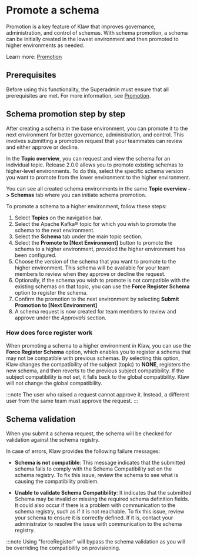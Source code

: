 # Promote a schema

Promotion is a key feature of Klaw that improves governance,
administration, and control of schemas. With schema promotion, a schema
can be initially created in the lowest environment and then promoted to
higher environments as needed.

Learn more: [Promotion](../../workflows/promotion.md)

## Prerequisites

Before using this functionality, the Superadmin must ensure that all
prerequisites are met. For more information, see
[Promotion](../../workflows/promotion.md).

## Schema promotion step by step

After creating a schema in the base environment, you can promote it to
the next environment for better governance, administration, and control.
This involves submitting a promotion request that your teammates can
review and either approve or decline.

In the **Topic overview**, you can request and view the schema for an individual topic.
Release 2.0.0 allows you to promote existing schemas to higher-level environments.
To do this, select the specific schema version you want to promote from the lower environment to the higher environment.

You can see all created schema environments in the same **Topic overview
-\> Schemas** tab where you can initiate schema promotion.

To promote a schema to a higher environment, follow these steps:

1. Select **Topics** on the navigation bar.
2. Select the Apache Kafka® topic for which you wish to promote the schema to the next environment.
3. Select the **Schema** tab under the main topic section.
4. Select the **Promote to \[Next Environment\]** button to promote the
   schema to a higher environment, provided the higher environment has
   been configured.
5. Choose the version of the schema that you want to promote to the
   higher environment. This schema will be available for your team
   members to review when they approve or decline the request.
6. Optionally, if the schema you wish to promote is not compatible with
   the existing schemas on that topic, you can use the **Force Register
   Schema** option to register the schema.
7. Confirm the promotion to the next environment by selecting **Submit
   Promotion to \[Next Environment\]**
8. A schema request is now created for team members to review and
   approve under the _Approvals_ section.

### How does force register work

When promoting a schema to a higher environment in Klaw, you can use the
**Force Register Schema** option, which enables you to register a schema
that may not be compatible with previous schemas. By selecting this
option, Klaw changes the compatibility of the subject (topic) to
**NONE**, registers the new schema, and then reverts to the previous
subject compatibility. If the subject compatibility is not set, it falls
back to the global compatibility. Klaw will not change the global
compatibility.

:::note
The user who raised a request cannot approve it. Instead, a different user from the same team must approve the request.
:::

## Schema validation

When you submit a schema request, the schema will be checked for
validation against the schema registry.

In case of errors, Klaw provides the following failure messages:

- **Schema is not compatible**: This message indicates that the submitted
  schema fails to comply with the Schema Compatibility set on the schema
  registry. To fix this issue, review the schema to see what is causing
  the compatibility problem.

- **Unable to validate Schema Compatibility**: It indicates that the submitted Schema may be invalid
  or missing the required schema definition fields. It could also occur if
  there is a problem with communication to the schema registry, such as if
  it is not reachable. To fix this issue, review your schema to ensure it
  is correctly defined. If it is, contact your administrator to resolve
  the issue with communication to the schema registry.

:::note
Using "forceRegister" <!--vale NO_SPELL--> will bypass the schema validation as you will be
overriding the compatibility on provisioning.
